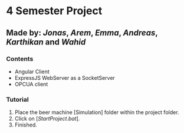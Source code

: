 # 4 Semester Project 
## Made by: *Jonas*, *Arem*, *Emma*, *Andreas*, *Karthikan* and *Wahid*
### Contents 
* Angular Client 
* ExpressJS WebServer as a SocketServer
* OPCUA client  

### Tutorial
1. Place the beer machine [Simulation] folder within the project folder.
2. Click on [*StartProject.bat*].
3. Finished.
